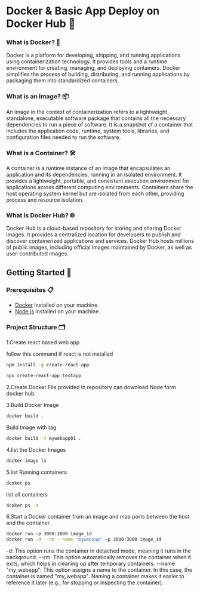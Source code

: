 # Docker & Basic App Deploy on Docker Hub 🚀

### What is Docker? 🐳

Docker is a platform for developing, shipping, and running applications using containerization technology. It provides tools and a runtime environment for creating, managing, and deploying containers. Docker simplifies the process of building, distributing, and running applications by packaging them into standardized containers.

### What is an Image? 📦

An image in the context of containerization refers to a lightweight, standalone, executable software package that contains all the necessary dependencies to run a piece of software. It is a snapshot of a container that includes the application code, runtime, system tools, libraries, and configuration files needed to run the software.

### What is a Container? 🛠️

A container is a runtime instance of an image that encapsulates an application and its dependencies, running in an isolated environment. It provides a lightweight, portable, and consistent execution environment for applications across different computing environments. Containers share the host operating system kernel but are isolated from each other, providing process and resource isolation.

### What is Docker Hub? 🌐

Docker Hub is a cloud-based repository for storing and sharing Docker images. It provides a centralized location for developers to publish and discover containerized applications and services. Docker Hub hosts millions of public images, including official images maintained by Docker, as well as user-contributed images.

## Getting Started 🏁

### Prerequisites 📋

- [Docker](https://www.docker.com/products/docker-desktop) installed on your machine.
- [Node.js](https://nodejs.org/) installed on your machine.

### Project Structure 🗂️

1.Create react based web app

follow this command if react is not installed
```bash
npm install -g create-react-app
```
```bash
npx create-react-app testapp
```
2.Create Docker File provided in repository can download Node form docker hub.

3.Build Docker Image
```bash
docker build .
```
Build Image with tag
```bash
docker build -t mywebapp01 .
```

4.list the Docker Images
```bash
docker image ls
```

5.list Running containers
```bash
dcoker ps
```
list all containers
```bash
dcoker ps -a
```

6.Start a Docker container from an image and map ports between the host and the container.
```bash
docker run –p 3000:3000 image_id
docker run -d --rm --name "mywebaap" –p 3000:3000 image_id
```
-d: This option runs the container in detached mode, meaning it runs in the background.
--rm: This option automatically removes the container when it exits, which helps in cleaning up after temporary containers.
--name "my_webapp": This option assigns a name to the container. In this case, the container is named "my_webapp". Naming a container makes it easier to reference it later (e.g., for stopping or inspecting the container).


```



